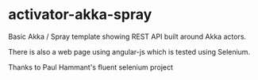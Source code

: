 activator-akka-spray
====================

Basic Akka / Spray template showing REST API built around Akka actors.

There is also a web page using angular-js which is tested using Selenium.

Thanks to  Paul Hammant's fluent selenium project

